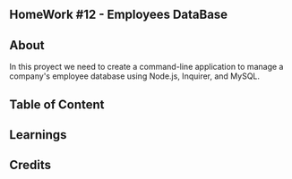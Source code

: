 ## HomeWork #12 - Employees DataBase

## About
In this proyect we need to create a command-line application to manage a company's employee database using Node.js, Inquirer, and MySQL.

## Table of Content

## Learnings

## Credits